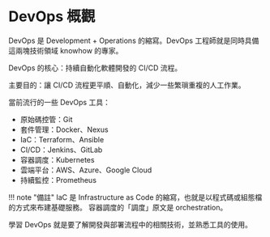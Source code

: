 # DevOps 概觀

DevOps 是 Development + Operations 的縮寫。DevOps 工程師就是同時具備這兩塊技術領域 knowhow 的專家。

DevOps 的核心：持續自動化軟體開發的 CI/CD 流程。

主要目的：讓 CI/CD 流程更平順、自動化，減少一些繁瑣重複的人工作業。

當前流行的一些 DevOps 工具：

- 原始碼控管：Git
- 套件管理：Docker、Nexus
- IaC：Terraform、Ansible
- CI/CD：Jenkins、GitLab
- 容器調度：Kubernetes 
- 雲端平台：AWS、Azure、Google Cloud
- 持續監控：Prometheus

!!! note "備註"
    IaC 是 Infrastructure as Code 的縮寫，也就是以程式碼或組態檔的方式來布建基礎服務。
    容器調度的「調度」原文是 orchestration。

學習 DevOps 就是要了解開發與部署流程中的相關技術，並熟悉工具的使用。